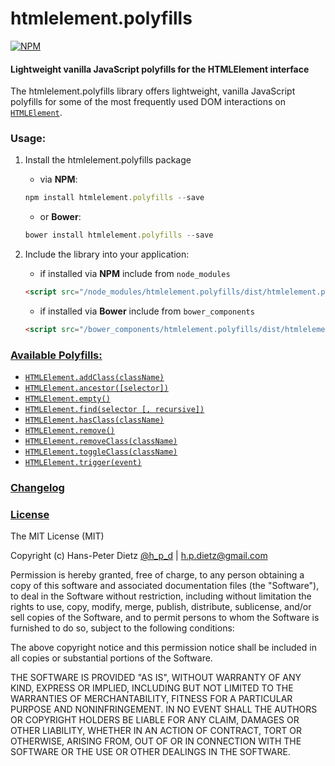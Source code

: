 htmlelement.polyfills
=====================

[![NPM](https://nodei.co/npm/htmlelement.polyfills.png?downloads=true)](https://nodei.co/npm/htmlelement.polyfills/)


#### Lightweight vanilla JavaScript polyfills for the HTMLElement interface

The htmlelement.polyfills library offers lightweight, vanilla JavaScript polyfills for some of the most frequently used DOM interactions on [`HTMLElement`](https://developer.mozilla.org/en/docs/Web/API/HTMLElement)\.

### Usage:

1.	Install the htmlelement.polyfills package

	-	via **NPM**:

	```javascript
	npm install htmlelement.polyfills --save
	```

	-	or **Bower**:

	```javascript
	bower install htmlelement.polyfills --save
	```

2.	Include the library into your application:

	-	if installed via **NPM** include from `node_modules`

	```html
	<script src="/node_modules/htmlelement.polyfills/dist/htmlelement.polyfills.min.js"></script>
	```

	-	if installed via **Bower** include from `bower_components`

	```html
	<script src="/bower_components/htmlelement.polyfills/dist/htmlelement.polyfills.min.js"></script>
	```

### [Available Polyfills:](docs/API.md)

- [`HTMLElement.addClass(className)`](docs/API.md/#HTMLElement.addClass)
- [`HTMLElement.ancestor([selector])`](docs/API.md/#HTMLElement.ancestor)
- [`HTMLElement.empty()`](docs/API.md/#HTMLElement.empty)
- [`HTMLElement.find(selector [, recursive])`](docs/API.md/#HTMLElement.find)
- [`HTMLElement.hasClass(className)`](docs/API.md/#HTMLElement.hasClass)
- [`HTMLElement.remove()`](docs/API.md/#HTMLElement.remove)
- [`HTMLElement.removeClass(className)`](docs/API.md/#HTMLElement.removeClass)
- [`HTMLElement.toggleClass(className)`](docs/API.md/#HTMLElement.toggleClass)
- [`HTMLElement.trigger(event)`](docs/API.md/#HTMLElement.trigger)

### [Changelog](CHANGELOG.md)

### [License](LICENSE)

The MIT License (MIT)

Copyright (c) Hans-Peter Dietz [@h_p_d](https://twitter.com/h_p_d) | [h.p.dietz@gmail.com](mailto:h.p.dietz@gmail.com)

Permission is hereby granted, free of charge, to any person obtaining a copy of this software and associated documentation files (the "Software"), to deal in the Software without restriction, including without limitation the rights to use, copy, modify, merge, publish, distribute, sublicense, and/or sell copies of the Software, and to permit persons to whom the Software is furnished to do so, subject to the following conditions:

The above copyright notice and this permission notice shall be included in all copies or substantial portions of the Software.

THE SOFTWARE IS PROVIDED "AS IS", WITHOUT WARRANTY OF ANY KIND, EXPRESS OR IMPLIED, INCLUDING BUT NOT LIMITED TO THE WARRANTIES OF MERCHANTABILITY, FITNESS FOR A PARTICULAR PURPOSE AND NONINFRINGEMENT. IN NO EVENT SHALL THE AUTHORS OR COPYRIGHT HOLDERS BE LIABLE FOR ANY CLAIM, DAMAGES OR OTHER LIABILITY, WHETHER IN AN ACTION OF CONTRACT, TORT OR OTHERWISE, ARISING FROM, OUT OF OR IN CONNECTION WITH THE SOFTWARE OR THE USE OR OTHER DEALINGS IN THE SOFTWARE.

